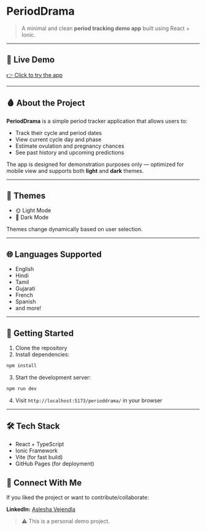 # PeriodDrama

> A minimal and clean **period tracking demo app** built using React + Ionic.

---

## 🔗 Live Demo

[👉 Click to try the app](http://localhost:5173/PeriodDrama/)

---

## 🩸 About the Project

**PeriodDrama** is a simple period tracker application that allows users to:

- Track their cycle and period dates
- View current cycle day and phase
- Estimate ovulation and pregnancy chances
- See past history and upcoming predictions

The app is designed for demonstration purposes only — optimized for mobile view and supports both **light** and **dark** themes.

---

## 🎨 Themes

- 🌞 Light Mode
- 🌚 Dark Mode

Themes change dynamically based on user selection.

---

## 🌐 Languages Supported

- English
- Hindi
- Tamil
- Gujarati
- French
- Spanish
- and more!

---

## 🚀 Getting Started

1. Clone the repository
2. Install dependencies:

```bash
npm install
```

3. Start the development server:

```bash
npm run dev
```

4. Visit `http://localhost:5173/perioddrama/` in your browser

---

## 🛠️ Tech Stack

- React + TypeScript
- Ionic Framework
- Vite (for fast build)
- GitHub Pages (for deployment)


## 🤝 Connect With Me

If you liked the project or want to contribute/collaborate:

**LinkedIn:** [Aslesha Vejendla](https://www.linkedin.com/in/asleshavejendla/)

> ⚠️ This is a personal demo project. 

